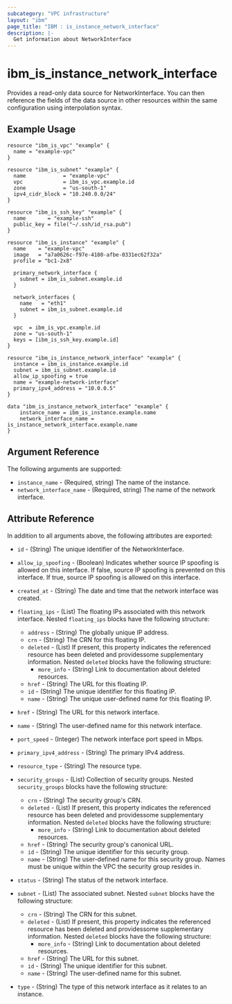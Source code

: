 ```yaml
---
subcategory: "VPC infrastructure"
layout: "ibm"
page_title: "IBM : is_instance_network_interface"
description: |-
  Get information about NetworkInterface
---
```


# ibm_is_instance_network_interface

Provides a read-only data source for NetworkInterface. You can then reference the fields of the data source in other resources within the same configuration using interpolation syntax.

## Example Usage

```hcl
resource "ibm_is_vpc" "example" {
  name = "example-vpc"
}

resource "ibm_is_subnet" "example" {
  name            = "example-vpc"
  vpc             = ibm_is_vpc.example.id
  zone            = "us-south-1"
  ipv4_cidr_block = "10.240.0.0/24"
}

resource "ibm_is_ssh_key" "example" {
  name       = "example-ssh"
  public_key = file("~/.ssh/id_rsa.pub")
}

resource "ibm_is_instance" "example" {
  name    = "example-vpc"
  image   = "a7a0626c-f97e-4180-afbe-0331ec62f32a"
  profile = "bc1-2x8"

  primary_network_interface {
    subnet = ibm_is_subnet.example.id
  }

  network_interfaces {
    name   = "eth1"
    subnet = ibm_is_subnet.example.id
  }

  vpc  = ibm_is_vpc.example.id
  zone = "us-south-1"
  keys = [ibm_is_ssh_key.example.id]
}

resource "ibm_is_instance_network_interface" "example" {
  instance = ibm_is_instance.example.id
  subnet = ibm_is_subnet.example.id
  allow_ip_spoofing = true
  name = "example-network-interface"
  primary_ipv4_address = "10.0.0.5"
}

data "ibm_is_instance_network_interface" "example" {
	instance_name = ibm_is_instance.example.name
	network_interface_name = is_instance_network_interface.example.name
}
```

## Argument Reference

The following arguments are supported:

- `instance_name` - (Required, string) The name of the instance.
- `network_interface_name` - (Required, string) The name of the network interface.

## Attribute Reference

In addition to all arguments above, the following attributes are exported:

- `id` - (String) The unique identifier of the NetworkInterface.
- `allow_ip_spoofing` - (Boolean) Indicates whether source IP spoofing is allowed on this interface. If false, source IP spoofing is prevented on this interface. If true, source IP spoofing is allowed on this interface.

- `created_at` - (String) The date and time that the network interface was created.

- `floating_ips` - (List) The floating IPs associated with this network interface. Nested `floating_ips` blocks have the following structure:
	- `address` - (String) The globally unique IP address.
	- `crn` - (String) The CRN for this floating IP.
	- `deleted` - (List) If present, this property indicates the referenced resource has been deleted and providessome supplementary information. Nested `deleted` blocks have the following structure:
		- `more_info` - (String) Link to documentation about deleted resources.
	- `href` - (String) The URL for this floating IP.
	- `id` - (String) The unique identifier for this floating IP.
	- `name` - (String) The unique user-defined name for this floating IP.

- `href` - (String) The URL for this network interface.

- `name` - (String) The user-defined name for this network interface.

- `port_speed` - (Integer) The network interface port speed in Mbps.

- `primary_ipv4_address` - (String) The primary IPv4 address.

- `resource_type` - (String) The resource type.

- `security_groups` - (List) Collection of security groups. Nested `security_groups` blocks have the following structure:
	- `crn` - (String) The security group's CRN.
	- `deleted` - (List) If present, this property indicates the referenced resource has been deleted and providessome supplementary information. Nested `deleted` blocks have the following structure:
		- `more_info` - (String) Link to documentation about deleted resources.
	- `href` - (String) The security group's canonical URL.
	- `id` - (String) The unique identifier for this security group.
	- `name` - (String) The user-defined name for this security group. Names must be unique within the VPC the security group resides in.

- `status` - (String) The status of the network interface.

- `subnet` - (List) The associated subnet. Nested `subnet` blocks have the following structure:
	- `crn` - (String) The CRN for this subnet.
	- `deleted` - (List) If present, this property indicates the referenced resource has been deleted and providessome supplementary information. Nested `deleted` blocks have the following structure:
		- `more_info` - (String) Link to documentation about deleted resources.
	- `href` - (String) The URL for this subnet.
	- `id` - (String) The unique identifier for this subnet.
	- `name` - (String) The user-defined name for this subnet.

- `type` - (String) The type of this network interface as it relates to an instance.

